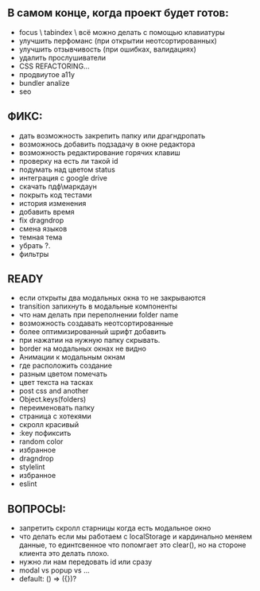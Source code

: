 ## В самом конце, когда проект будет готов:

- focus \ tabindex \ всё можно делать с помощью клавиатуры
- улучшить перфоманс (при открытии неотсортированных)
- улучшить отзывчивость (при ошибках, валидациях)
- удалить прослушиватели
- CSS REFACTORING...
- продвиутое a11y
- bundler analize
- seo

## ФИКС:

- дать возможность закрепить папку или драгндропать
- возможнось добавить подзадачу в окне редактора
- возможность редактирование горячих клавиш
- проверку на есть ли такой id
- подумать над цветом status
- интеграция с google drive
- скачать пдф\маркдаун
- покрыть код тестами
- история изменения
- добавить время
- fix dragndrop
- смена языков
- темная тема
- убрать ?.
- фильтры

## READY

- если открыты два модальных окна то не закрываются
- transition запихнуть в модальные компоненты
- что нам делать при переполнении folder name
- возможность создавать неотсортированные
- более оптимизированный шрифт добавить
- при нажатии на нужную папку скрывать.
- border на модальных окнах не видно
- Анимации к модальным окнам
- где расположить создание
- разным цветом помечать
- цвет текста на тасках
- post css and another
- Object.keys(folders)
- переименовать папку
- страница с хотекями
- скролл красивый
- :key пофиксить
- random color
- избранное
- dragndrop
- stylelint
- избранное
- eslint

## ВОПРОСЫ:

- запретить скролл старницы когда есть модальное окно
- что делать если мы работаем с localStorage и кардинально меняем данные, то единтсвенное что попомгает это clear(), но на стороне клиента это делать плохо.
- нужно ли нам передовать id или сразу
- modal vs popup vs ...
- default: () => ({})?
